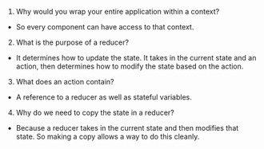 1. Why would you wrap your entire application within a context?
* So every component can have access to that context.
2. What is the purpose of a reducer?
* It determines how to update the state. It takes in the current state and an action, then determines how to modify the state based on the action.
3. What does an action contain?
* A reference to a reducer as well as stateful variables. 
4. Why do we need to copy the state in a reducer?
* Because a reducer takes in the current state and then modifies that state. So making a copy allows a way to do this cleanly.


